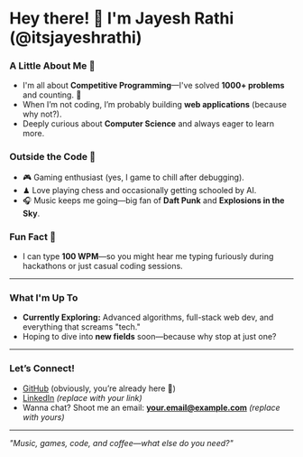 # Hey there! 👋 I'm Jayesh Rathi (@itsjayeshrathi)

### A Little About Me 🌟  
- I'm all about **Competitive Programming**—I've solved **1000+ problems** and counting. 🧩  
- When I’m not coding, I’m probably building **web applications** (because why not?).  
- Deeply curious about **Computer Science** and always eager to learn more.  

### Outside the Code 🌴  
- 🎮 Gaming enthusiast (yes, I game to chill after debugging).  
- ♟ Love playing chess and occasionally getting schooled by AI.  
- 🎧 Music keeps me going—big fan of **Daft Punk** and **Explosions in the Sky**.  

### Fun Fact 🚀  
- I can type **100 WPM**—so you might hear me typing furiously during hackathons or just casual coding sessions.  

---

### What I'm Up To  
- **Currently Exploring:** Advanced algorithms, full-stack web dev, and everything that screams "tech."  
- Hoping to dive into **new fields** soon—because why stop at just one?  

---

### Let’s Connect!  
- [GitHub](https://github.com/itsjayeshrathi) (obviously, you’re already here 🚀)  
- [LinkedIn](https://linkedin.com/in/itsjayeshrathi) _(replace with your link)_  
- Wanna chat? Shoot me an email: **your.email@example.com** _(replace with yours)_  

---

_"Music, games, code, and coffee—what else do you need?"_  
